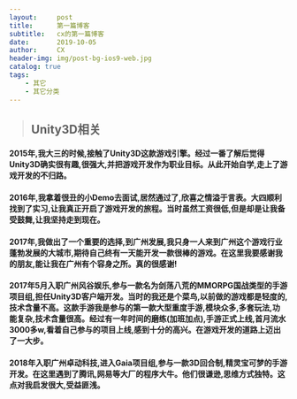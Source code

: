```yaml
---
layout:     post
title:      第一篇博客
subtitle:   cx的第一篇博客
date:       2019-10-05
author:     CX
header-img: img/post-bg-ios9-web.jpg
catalog: true
tags:
    - 其它
    - 其它分类
---
```

>## Unity3D相关
#### 2015年,我大三的时候,接触了Unity3D这款游戏引擎。经过一番了解后觉得Unity3D确实很有趣,很强大,并把游戏开发作为职业目标。从此开始自学,走上了游戏开发的不归路。
#### 2016年,我拿着很丑的小Demo去面试,居然通过了,欣喜之情溢于言表。大四顺利找到了实习,让我真正开启了游戏开发的旅程。当时虽然工资很低,但是却是让我备受鼓舞,让我坚持走到现在。
#### 2017年,我做出了一个重要的选择,到广州发展,我只身一人来到广州这个游戏行业蓬勃发展的大城市,期待自己终有一天能开发一款很棒的游戏。在这里我要感谢我的朋友,能让我在广州有个容身之所。真的很感谢!
#### 2017年5月入职广州风谷娱乐,参与一款名为剑荡八荒的MMORPG国战类型的手游项目组,担任Unity3D客户端开发。当时的我还是个菜鸟,以前做的游戏都是轻度的,技术含量不高。这款手游我是参与的第一款大型重度手游,模块众多,多套玩法,功能复杂,技术含量很高。经过有一年时间的磨练(加班加点),手游正式上线,首月流水3000多w,看着自己参与的项目上线,感到十分的高兴。在游戏开发的道路上迈出了一大步。
#### 2018年入职广州卓动科技,进入Gaia项目组,参与一款3D回合制,精灵宝可梦的手游开发。在这里遇到了腾讯,网易等大厂的程序大牛。他们很谦逊,思维方式独特。这点对我启发很大,受益匪浅。

